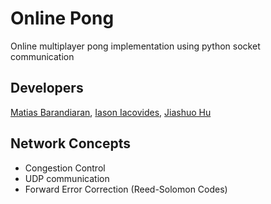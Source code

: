 # Online Pong
Online multiplayer pong implementation using python socket communication

## Developers
[Matias Barandiaran](https://github.com/m4mbo), [Iason Iacovides](https://github.com/Ia50nas), [Jiashuo Hu](https://github.com/JS5Hu)

## Network Concepts

- Congestion Control
- UDP communication
- Forward Error Correction (Reed-Solomon Codes)

